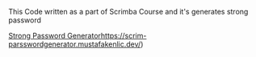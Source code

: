 This Code written as a part of Scrimba Course and it's generates strong password 

[Strong Password Generator](https://scrim-parsswordgenerator.mustafakenlic.dev/)https://scrim-parsswordgenerator.mustafakenlic.dev/)
